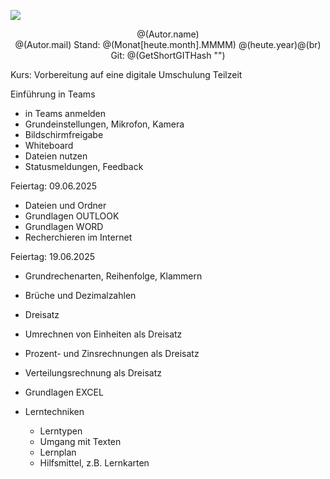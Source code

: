 ![](/images/titelbild-s.png)<br />
<p style="text-align: center">
@(Autor.name)<br />
@(Autor.mail)
Stand: @(Monat[heute.month].MMMM) @(heute.year)@(br)
Git: @(GetShortGITHash "")
</p>



Kurs: Vorbereitung auf eine digitale Umschulung Teilzeit

Einführung in Teams
- in Teams anmelden
- Grundeinstellungen, Mikrofon, Kamera
- Bildschirmfreigabe
- Whiteboard
- Dateien nutzen
- Statusmeldungen, Feedback


Feiertag: 09.06.2025

- Dateien und Ordner
- Grundlagen OUTLOOK
- Grundlagen WORD
- Recherchieren im Internet


Feiertag: 19.06.2025

- Grundrechenarten, Reihenfolge, Klammern
- Brüche und Dezimalzahlen
- Dreisatz
- Umrechnen von Einheiten als Dreisatz
- Prozent- und Zinsrechnungen als Dreisatz
- Verteilungsrechnung als Dreisatz


- Grundlagen EXCEL
- Lerntechniken
     * Lerntypen
     * Umgang mit Texten
     * Lernplan
     * Hilfsmittel, z.B. Lernkarten
